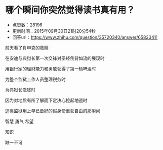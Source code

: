 # 哪个瞬间你突然觉得读书真有用？
- 点赞数：28196
- 更新时间：2015年09月30日21时20分54秒
- 回答url：https://www.zhihu.com/question/35720340/answer/65833411
<body>
 <p data-pid="gN3Yfcpi">前天看了肖申克的救赎</p>
 <p data-pid="eL7A4SHF">在安迪与典狱长第一次交锋对圣经倒背如流的展现时</p>
 <p data-pid="KgVcL5N9">用银行家的理财能力和勇敢获得了第一桶啤酒时</p>
 <p data-pid="e8jYn0H2">为整个监狱工作人员整理税务时</p>
 <p data-pid="OpEM1i8p">为典狱长洗钱时</p>
 <p data-pid="clublq9p">因为对地质有所了解而下定决心挖起地道时</p>
 <p data-pid="DaJwwVm0">逃离监狱用上早已备好的假身份重获自由的那瞬间</p>
 <p data-pid="Qh7bzma-">智慧 勇气 希望</p>
 <p data-pid="nukh0c0_">知识</p>
 <p data-pid="lG4T1Mja">缺一不可</p>
</body>